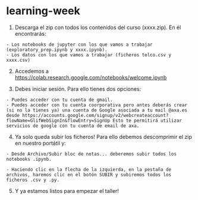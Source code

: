 # learning-week

  1. Descarga el zip con todos los contenidos del curso (xxxx.zip). En él encontrarás:
  
    - Los notebooks de jupyter con los que vamos a trabajar (exploratory_prep.ipynb y xxxx.ipynb).
    - Los datos con los que vamos a trabajar (ficheros telco.csv y xxxx.csv)
    
  2. Accedemos a https://colab.research.google.com/notebooks/welcome.ipynb
  
  3. Debes iniciar sesión. Para ello tienes dos opciones:
  
    - Puedes acceder con tu cuenta de gmail.
    - Puedes acceder con tu cuenta coorporativa pero antes deberás crear (si no la tienes ya) una cuenta de Google asociada a tu mail @axa.es desde https://accounts.google.com/signup/v2/webcreateaccount?flowName=GlifWebSignIn&flowEntry=SignUp Esto te permitirá utilizar servicios de google con tu cuenta de email de axa.
    
  4. Ya solo queda subir los ficheros! Para ello debemos descomprimir el zip en nuestro portátil y:
  
    - Desde Archivo/Subir bloc de notas... deberemos subir todos los notebooks .ipynb.
    
    - Haciendo clic en la flecha de la izquierda, en la pestaña de archivos, haremos clic en el botón SUBIR y subiremos todos los ficheros .csv y .py.
    
  5. Y ya estamos listos para empezar el taller!
